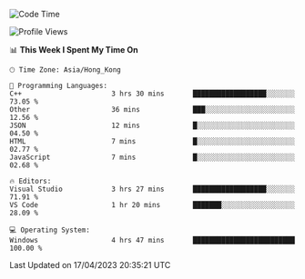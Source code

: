 <!--START_SECTION:waka-->
![Code Time](http://img.shields.io/badge/Code%20Time-50%20hrs%2037%20mins-blue)

![Profile Views](http://img.shields.io/badge/Profile%20Views-1-blue)

📊 **This Week I Spent My Time On** 

```text
🕑︎ Time Zone: Asia/Hong_Kong

💬 Programming Languages: 
C++                      3 hrs 30 mins       ██████████████████░░░░░░░   73.05 % 
Other                    36 mins             ███░░░░░░░░░░░░░░░░░░░░░░   12.56 % 
JSON                     12 mins             █░░░░░░░░░░░░░░░░░░░░░░░░   04.50 % 
HTML                     7 mins              █░░░░░░░░░░░░░░░░░░░░░░░░   02.77 % 
JavaScript               7 mins              █░░░░░░░░░░░░░░░░░░░░░░░░   02.68 % 

🔥 Editors: 
Visual Studio            3 hrs 27 mins       ██████████████████░░░░░░░   71.91 % 
VS Code                  1 hr 20 mins        ███████░░░░░░░░░░░░░░░░░░   28.09 % 

💻 Operating System: 
Windows                  4 hrs 47 mins       █████████████████████████   100.00 % 
```


 Last Updated on 17/04/2023 20:35:21 UTC
<!--END_SECTION:waka-->
